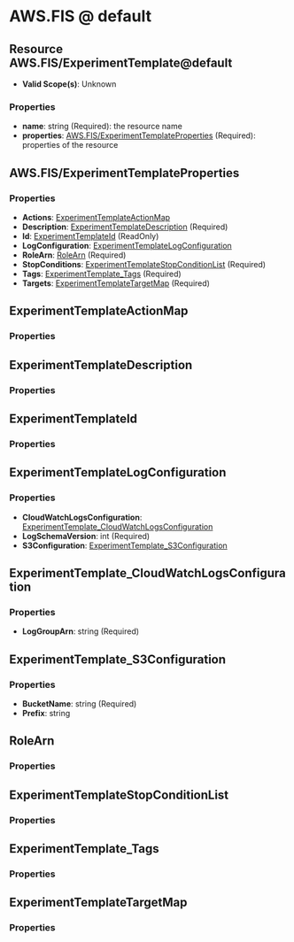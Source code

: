 # AWS.FIS @ default

## Resource AWS.FIS/ExperimentTemplate@default
* **Valid Scope(s)**: Unknown
### Properties
* **name**: string (Required): the resource name
* **properties**: [AWS.FIS/ExperimentTemplateProperties](#awsfisexperimenttemplateproperties) (Required): properties of the resource

## AWS.FIS/ExperimentTemplateProperties
### Properties
* **Actions**: [ExperimentTemplateActionMap](#experimenttemplateactionmap)
* **Description**: [ExperimentTemplateDescription](#experimenttemplatedescription) (Required)
* **Id**: [ExperimentTemplateId](#experimenttemplateid) (ReadOnly)
* **LogConfiguration**: [ExperimentTemplateLogConfiguration](#experimenttemplatelogconfiguration)
* **RoleArn**: [RoleArn](#rolearn) (Required)
* **StopConditions**: [ExperimentTemplateStopConditionList](#experimenttemplatestopconditionlist) (Required)
* **Tags**: [ExperimentTemplate_Tags](#experimenttemplatetags) (Required)
* **Targets**: [ExperimentTemplateTargetMap](#experimenttemplatetargetmap) (Required)

## ExperimentTemplateActionMap
### Properties

## ExperimentTemplateDescription
### Properties

## ExperimentTemplateId
### Properties

## ExperimentTemplateLogConfiguration
### Properties
* **CloudWatchLogsConfiguration**: [ExperimentTemplate_CloudWatchLogsConfiguration](#experimenttemplatecloudwatchlogsconfiguration)
* **LogSchemaVersion**: int (Required)
* **S3Configuration**: [ExperimentTemplate_S3Configuration](#experimenttemplates3configuration)

## ExperimentTemplate_CloudWatchLogsConfiguration
### Properties
* **LogGroupArn**: string (Required)

## ExperimentTemplate_S3Configuration
### Properties
* **BucketName**: string (Required)
* **Prefix**: string

## RoleArn
### Properties

## ExperimentTemplateStopConditionList
### Properties

## ExperimentTemplate_Tags
### Properties

## ExperimentTemplateTargetMap
### Properties

